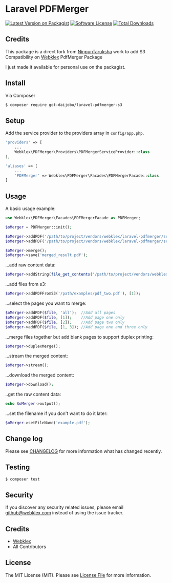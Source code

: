# Laravel PDFMerger

[![Latest Version on Packagist][ico-version]][link-packagist]
[![Software License][ico-license]](LICENSE.md)
[![Total Downloads][ico-downloads]][link-downloads]

## Credits

This package is a direct fork from [NinpunTaruksha](https://github.com/nipunTharuksha/laravel-pdfmerger) work to add S3 Compatibility on [Webklex](https://github.com/Webklex/laravel-pdfmerger) PdfMerger Package

I just made it available for personal use on the packagist.

## Install

Via Composer

``` bash
$ composer require got-daijobu/laravel-pdfmerger-s3
```

## Setup

Add the service provider to the providers array in `config/app.php`.

``` php
'providers' => [
    ...
    Webklex\PDFMerger\Providers\PDFMergerServiceProvider::class
],

'aliases' => [
    ...
    'PDFMerger' => Webklex\PDFMerger\Facades\PDFMergerFacade::class
]
```

## Usage
A basic usage example:

``` php
use Webklex\PDFMerger\Facades\PDFMergerFacade as PDFMerger;

$oMerger = PDFMerger::init();

$oMerger->addPDF('/path/to/project/vendors/webklex/laravel-pdfmerger/src/PDFMerger/examples/pdf_one.pdf', [2]);
$oMerger->addPDF('/path/to/project/vendors/webklex/laravel-pdfmerger/src/PDFMerger/examples/pdf_two.pdf', 'all');

$oMerger->merge();
$oMerger->save('merged_result.pdf');

```

...add raw content data:

``` php
$oMerger->addString(file_get_contents('/path/to/project/vendors/webklex/laravel-pdfmerger/src/PDFMerger/examples/pdf_two.pdf'), [1]);

```

...add files from s3:

``` php
$oMerger->addPDFFromS3('/path/examples/pdf_two.pdf'), [1]);

```

...select the pages you want to merge:

``` php
$oMerger->addPDF($file, 'all');  //Add all pages
$oMerger->addPDF($file, [1]);    //Add page one only
$oMerger->addPDF($file, [2]);    //Add page two only
$oMerger->addPDF($file, [1, 3]); //Add page one and three only

```

...merge files together but add blank pages to support duplex printing:
```php
$oMerger->duplexMerge();
```

...stream the merged content:

``` php
$oMerger->stream();

```
...download the merged content:

``` php
$oMerger->download();

```
..get the raw content data:
``` php
echo $oMerger->output();

```
...set the filename if you don't want to do it later:

``` php
$oMerger->setFileName('example.pdf');

```

## Change log

Please see [CHANGELOG](CHANGELOG.md) for more information what has changed recently.

## Testing

``` bash
$ composer test
```

## Security

If you discover any security related issues, please email github@webklex.com instead of using the issue tracker.

## Credits

- [Webklex][link-author]
- All Contributors

## License

The MIT License (MIT). Please see [License File](LICENSE.md) for more information.

[ico-version]: https://img.shields.io/packagist/v/Webklex/laravel-pdfmerger.svg?style=flat-square
[ico-license]: https://img.shields.io/badge/license-MIT-brightgreen.svg?style=flat-square
[ico-travis]: https://img.shields.io/travis/Webklex/translator/master.svg?style=flat-square
[ico-scrutinizer]: https://img.shields.io/scrutinizer/coverage/g/Webklex/laravel-pdfmerger.svg?style=flat-square
[ico-code-quality]: https://img.shields.io/scrutinizer/g/Webklex/laravel-pdfmerger.svg?style=flat-square
[ico-downloads]: https://img.shields.io/packagist/dt/Webklex/laravel-pdfmerger.svg?style=flat-square

[link-packagist]: https://packagist.org/packages/Webklex/laravel-pdfmerger
[link-travis]: https://travis-ci.org/Webklex/laravel-pdfmerger
[link-scrutinizer]: https://scrutinizer-ci.com/g/Webklex/laravel-pdfmerger/code-structure
[link-code-quality]: https://scrutinizer-ci.com/g/Webklex/laravel-pdfmerger
[link-downloads]: https://packagist.org/packages/Webklex/laravel-pdfmerger
[link-author]: https://github.com/webklex
